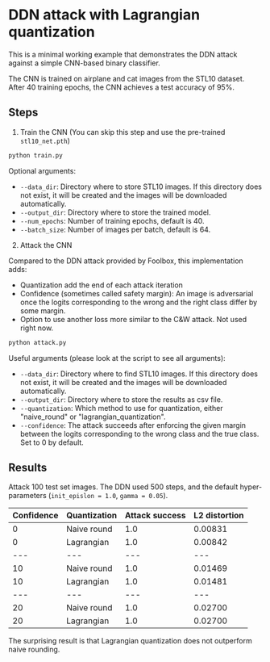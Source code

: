 # DDN attack with Lagrangian quantization

This is a minimal working example that demonstrates the DDN attack against a simple CNN-based binary classifier.

The CNN is trained on airplane and cat images from the STL10 dataset. After 40 training epochs, the CNN achieves a test accuracy of 95%.

## Steps

1. Train the CNN (You can skip this step and use the pre-trained `stl10_net.pth`)

```bash
python train.py
```

Optional arguments:
* ``--data_dir``: Directory where to store STL10 images. If this directory does not exist, it will be created and the images will be downloaded automatically.
* ``--output_dir``: Directory where to store the trained model.
* ``--num_epochs``: Number of training epochs, default is 40.
* ``--batch_size``: Number of images per batch, default is 64.

2. Attack the CNN

Compared to the DDN attack provided by Foolbox, this implementation adds:
- Quantization add the end of each attack iteration
- Confidence (sometimes called safety margin): An image is adversarial once the logits corresponding to the wrong and the right class differ by some margin.
- Option to use another loss more similar to the C&W attack. Not used right now.

```bash
python attack.py
```

Useful arguments (please look at the script to see all arguments):
* ``--data_dir``: Directory where to find STL10 images. If this directory does not exist, it will be created and the images will be downloaded automatically.
* ``--output_dir``: Directory where to store the results as csv file.
* ``--quantization``: Which method to use for quantization, either "naive_round" or "lagrangian_quantization".
* ``--confidence``: The attack succeeds after enforcing the given margin between the logits corresponding to the wrong class and the true class. Set to 0 by default.

## Results

Attack 100 test set images. The DDN used 500 steps, and the default hyper-parameters (`init_epislon = 1.0`, `gamma = 0.05`).

| Confidence | Quantization | Attack success | L2 distortion |
| --- | --- | --- | --- |
|  0 | Naive round | 1.0 | 0.00831 |
|  0 | Lagrangian  | 1.0 | 0.00842 |
| --- | --- | --- | --- |
| 10 | Naive round | 1.0 | 0.01469 |
| 10 | Lagrangian  | 1.0 | 0.01481 |
| --- | --- | --- | --- |
| 20 | Naive round | 1.0 | 0.02700 |
| 20 | Lagrangian  | 1.0 | 0.02700 |

The surprising result is that Lagrangian quantization does not outperform naive rounding.
